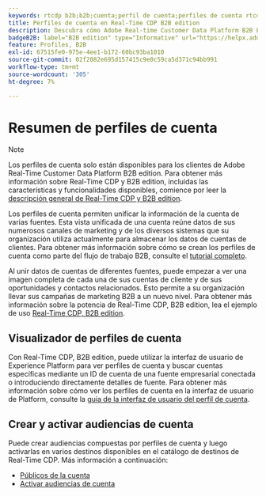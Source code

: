 ```yaml
---
keywords: rtcdp b2b;b2b;cuenta;perfil de cuenta;perfiles de cuenta rtcdp;real-time customer data platform;
title: Perfiles de cuenta en Real-Time CDP B2B edition
description: Descubra cómo Adobe Real-time Customer Data Platform B2B Edition le permite unificar la información de la cuenta de varias fuentes mediante perfiles de cuenta.
badgeB2B: label="B2B edition" type="Informative" url="https://helpx.adobe.com/legal/product-descriptions/real-time-customer-data-platform-b2b-edition-prime-and-ultimate-packages.html newtab=true"
feature: Profiles, B2B
exl-id: 67515fe0-975e-4ee1-b172-60bc93ba1010
source-git-commit: 02f2082e695d157415c9e0c59ca5d371c94bb991
workflow-type: tm+mt
source-wordcount: '305'
ht-degree: 7%

---
```


# Resumen de perfiles de cuenta

>[!NOTE]
>
>Los perfiles de cuenta solo están disponibles para los clientes de Adobe Real-Time Customer Data Platform B2B edition. Para obtener más información sobre Real-Time CDP y B2B edition, incluidas las características y funcionalidades disponibles, comience por leer la [descripción general de Real-Time CDP y B2B edition](../b2b-overview.md).

Los perfiles de cuenta permiten unificar la información de la cuenta de varias fuentes. Esta vista unificada de una cuenta reúne datos de sus numerosos canales de marketing y de los diversos sistemas que su organización utiliza actualmente para almacenar los datos de cuentas de clientes. Para obtener más información sobre cómo se crean los perfiles de cuenta como parte del flujo de trabajo B2B, consulte el [tutorial completo](../b2b-tutorial.md).

Al unir datos de cuentas de diferentes fuentes, puede empezar a ver una imagen completa de cada una de sus cuentas de cliente y de sus oportunidades y contactos relacionados. Esto permite a su organización llevar sus campañas de marketing B2B a un nuevo nivel. Para obtener más información sobre la potencia de Real-Time CDP, B2B edition, lea el ejemplo de uso [Real-Time CDP, B2B edition](../b2b-use-case.md).

## Visualizador de perfiles de cuenta

Con Real-Time CDP, B2B edition, puede utilizar la interfaz de usuario de Experience Platform para ver perfiles de cuenta y buscar cuentas específicas mediante un ID de cuenta de una fuente empresarial conectada o introduciendo directamente detalles de fuente. Para obtener más información sobre cómo ver los perfiles de cuenta en la interfaz de usuario de Platform, consulte la [guía de la interfaz de usuario del perfil de cuenta](account-profile-ui-guide.md).

## Crear y activar audiencias de cuenta

Puede crear audiencias compuestas por perfiles de cuenta y luego activarlas en varios destinos disponibles en el catálogo de destinos de Real-Time CDP. Más información a continuación:

* [Públicos de la cuenta](/help/segmentation/types/account-audiences.md)
* [Activar audiencias de cuenta](/help/destinations/ui/activate-account-audiences.md)
